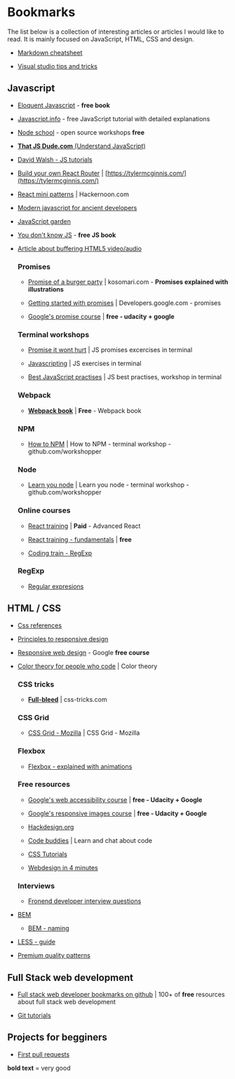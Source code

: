 # Bookmarks

The list below is a collection of interesting articles or articles I would like to read. 
It is mainly focused on JavaScript, HTML, CSS and design.

* [Markdown cheatsheet](https://github.com/adam-p/markdown-here/wiki/Markdown-Cheatsheet)

* [Visual studio tips and tricks](https://github.com/Microsoft/vscode-tips-and-tricks)

## Javascript

* [Eloquent Javascript](http://eloquentjavascript.net/) - **free book**

* [Javascript.info](http://javascript.info) - free JavaScript tutorial with detailed explanations

* [Node school](https://nodeschool.io) - open source workshops **free**

* [**That JS Dude.com** (Understand JavaScript)](http://www.thatjsdude.com)

* [David Walsh - JS tutorials](https://davidwalsh.name)

* [Build your own React Router](https://tylermcginnis.com/build-your-own-react-router-v4/) | [https://tylermcginnis.com/](https://tylermcginnis.com/) 

* [React mini patterns](https://hackernoon.com/10-react-mini-patterns-c1da92f068c5) | Hackernoon.com

* [Modern javascript for ancient developers](https://trackchanges.postlight.com/modern-javascript-for-ancient-web-developers-58e7cae050f9?gi=e1b507248236#.ooxtncmiy)

* [JavaScript garden](http://bonsaiden.github.io/JavaScript-Garden/)

* [You don't know JS](https://github.com/getify/You-Dont-Know-JS) - **free JS book**

* [Article about buffering HTML5 video/audio](https://developer.mozilla.org/en-US/Apps/Fundamentals/Audio_and_video_delivery/buffering_seeking_time_ranges)

    ### Promises

    * [Promise of a burger party](http://kosamari.com/notes/the-promise-of-a-burger-party) | kosomari.com - **Promises explained with illustrations**

    * [Getting started with promises](https://developers.google.com/web/fundamentals/getting-started/primers/promises#error_handling) | Developers.google.com - promises 

    * [Google's promise course](https://www.udacity.com/course/javascript-promises--ud898) | **free - udacity + google**

    ### **Terminal workshops**

    * [Promise it wont hurt](https://github.com/stevekane/promise-it-wont-hurt/blob/master/README.md) | JS promises excercises in terminal

    * [Javascripting](https://github.com/workshopper/javascripting) | JS exercises in terminal

    * [Best JavaScript practises](https://github.com/excellalabs/js-best-practices-workshopper) | JS best practises, workshop in terminal

    ### Webpack

    * [**Webpack book**](https://github.com/survivejs/webpack-book/tree/dev/manuscript) |  **Free** - Webpack book

    ### NPM

    * [How to NPM](https://github.com/workshopper/how-to-npm) | How to NPM - terminal workshop - github.com/workshopper

    ### Node

    * [Learn you node](https://github.com/workshopper/learnyounode) | Learn you node - terminal workshop - github.com/workshopper

    ### Online courses
    
    * [React training](https://reacttraining.com/online) | **Paid** - Advanced React

    * [React training - fundamentals](https://online.reacttraining.com/courses/50507/lectures/762538) | **free**

    * [Coding train - RegExp](https://www.youtube.com/channel/UCvjgXvBlbQiydffZU7m1_aw)

    ### RegExp

    * [Regular expresions](http://regexr.com)

## HTML / CSS

* [Css references](http://cssreference.io/)

* [Principles to responsive design](http://blog.froont.com/9-basic-principles-of-responsive-web-design/)

* [Responsive web design](https://www.udacity.com/course/responsive-web-design-fundamentals--ud893 ) - Google **free course**

* [Color theory for people who code](http://tallys.github.io/color-theory/) | Color theory

    ### CSS tricks

    * [**Full-bleed**](https://css-tricks.com/hassle-free-full-bleed-not/) | css-tricks.com

    ### CSS Grid

    * [CSS Grid - Mozilla](https://www.mozilla.org/en-US/developer/css-grid/?utm_source=dev-newsletter&utm_medium=email&utm_campaign=mar23-2017) | CSS Grid - Mozilla 

    ### Flexbox

    * [Flexbox - explained with animations](https://medium.freecodecamp.com/an-animated-guide-to-flexbox-d280cf6afc35?source=linkShare-fc11e1881952-1491722151)

    ### Free resources

    * [Google's web accessibility course](https://www.udacity.com/course/web-accessibility--ud891?utm_medium=referral&utm_campaign=api) | **free - Udacity + Google**

    * [Google's responsive images course](https://www.udacity.com/course/responsive-images--ud882) | **free - Udacity + Google**

    * [Hackdesign.org](https://hackdesign.org/lessons)

    * [Code buddies](https://codebuddies.org) | Learn and chat about code

    * [CSS Tutorials](https://tympanus.net/codrops/)

    * [Webdesign in 4 minutes](http://jgthms.com/web-design-in-4-minutes/)

    ### Interviews

    * [Fronend developer interview questions](https://github.com/johnpolacek/Front-end-Developer-Interview-Questions/blob/master/README.md)

* [BEM](http://getbem.com/)

    * [BEM - naming](http://cssguidelin.es/#bem-like-naming)

* [LESS - guide](http://winless.org/online-less-compiler) 

* [Premium quality patterns](https://novapattern.com)

## Full Stack web development

* [Full stack web developer bookmarks on github](https://github.com/bmorelli25/Become-A-Full-Stack-Web-Developer/blob/master/README.md) | 100+ of **free** resources about full stack web development

* [Git tutorials](https://www.atlassian.com/git/tutorials)

## Projects for begginers

* [First pull requests](https://github.com/MunGell/awesome-for-beginners)


**bold text** = very good